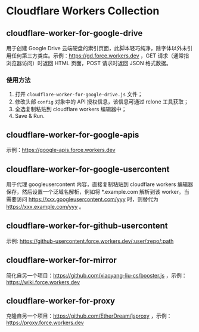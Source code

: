 # Cloudflare Workers Collection

## cloudflare-worker-for-google-drive
用于创建 Google Drive 云端硬盘的索引页面，此脚本轻巧纯净，除字体以外未引用任何第三方类库。示例：https://gd.force.workers.dev ，GET 请求（通常指浏览器访问）时返回 HTML 页面，POST 请求时返回 JSON 格式数据。

### 使用方法
1. 打开 `cloudflare-worker-for-google-drive.js` 文件；
2. 修改头部 `config` 对象中的 API 授权信息，该信息可通过 rclone 工具获取；
3. 全选复制粘贴到 cloudflare workers 编辑器中；
4. Save & Run. 

## cloudflare-worker-for-google-apis
示例：https://google-apis.force.workers.dev

## cloudflare-worker-for-google-usercontent
用于代理 googleusercontent 内容，直接复制粘贴到 cloudflare workers 编辑器保存，然后设置一个泛域名解析，例如将 *.example.com 解析到该 worker。当需要访问 https://xxx.googleusercontent.com/yyy 时，则替代为 https://xxx.example.com/yyy 。

## cloudflare-worker-for-github-usercontent
示例: https://github-usercontent.force.workers.dev/:user/:repo/:path

## cloudflare-worker-for-mirror
简化自另一个项目：https://github.com/xiaoyang-liu-cs/booster.js ，示例：https://wiki.force.workers.dev

## cloudflare-worker-for-proxy
克隆自另一个项目：https://github.com/EtherDream/jsproxy ，示例：https://proxy.force.workers.dev
